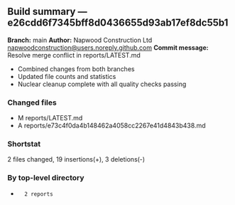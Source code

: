 ## Build summary — e26cdd6f7345bff8d0436655d93ab17ef8dc55b1

**Branch:** main
**Author:** Napwood Construction Ltd <napwoodconstruction@users.noreply.github.com>
**Commit message:** Resolve merge conflict in reports/LATEST.md

- Combined changes from both branches
- Updated file counts and statistics
- Nuclear cleanup complete with all quality checks passing

### Changed files
 - M	reports/LATEST.md
 - A	reports/e73c4f0da4b148462a4058cc2267e41d4843b438.md

### Shortstat
 2 files changed, 19 insertions(+), 3 deletions(-)

### By top-level directory
 -       2 reports
